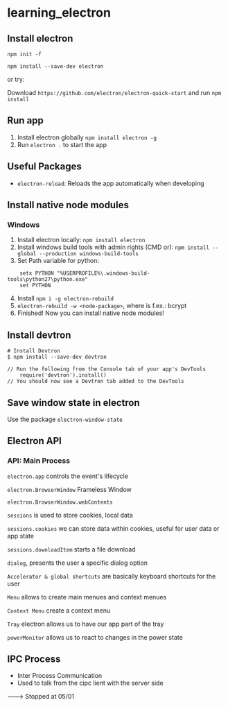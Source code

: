 # learning_electron

## Install electron

```
npm init -f

npm install --save-dev electron
```

or try:

Download `https://github.com/electron/electron-quick-start` and run `npm install`

## Run app

1. Install electron globally `npm install electron -g`
2. Run `electron .` to start the app

## Useful Packages

* `electron-reload`: Reloads the app automatically when developing

## Install native node modules 

### Windows

1. Install electron locally: `npm install electron`
2. Install windows build tools with admin rights (CMD or): `npm install --global --production windows-build-tools`
3. Set Path variable for python: 

```
    setx PYTHON "%USERPROFILE%\.windows-build-tools\python27\python.exe"
    set PYTHON
```

4. Install `npm i -g electron-rebuild`
5. `electron-rebuild -w <node-package>`, where <node-package> is f.ex.: bcrypt
6. Finished! Now you can install native node modules!


## Install devtron

```
# Install Devtron
$ npm install --save-dev devtron

// Run the following from the Console tab of your app's DevTools
    require('devtron').install()
// You should now see a Devtron tab added to the DevTools
```

## Save window state in electron

Use the package `electron-window-state`

## Electron API

### API: Main Process

`electron.app` controls the event's lifecycle

`electron.BrowserWindow` Frameless Window

`electron.BrowserWindow.webContents`

`sessions` is used to store cookies, local data

`sessions.cookies` we can store data within cookies, useful for user data or app state

`sessions.downloadItem` starts a file download

`dialog`, presents the user a specific dialog option

`Accelerator & global shortcuts` are basically keyboard shortcuts for the user

`Menu` allows to create main menues and context menues

`Context Menu` create a context menu

`Tray` electron allows us to have our app part of the tray

`powerMonitor` allows us to react to changes in the power state

## IPC Process

* Inter Process Communication
* Used to talk from the cipc lient with the server side



---> Stopped at 05/01

